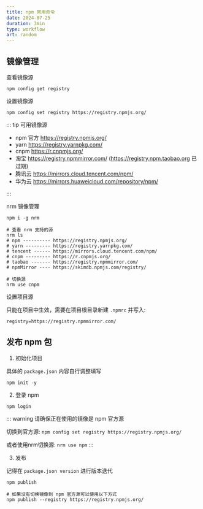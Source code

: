```yaml
---
title: npm 常用命令
date: 2024-07-25
duration: 3min
type: workflow
art: random
---
```


## 镜像管理

查看镜像源

```shell
npm config get registry
```

设置镜像源

```shell
npm config set registry https://registry.npmjs.org/
```

::: tip 可用镜像源

- npm 官方 https://registry.npmjs.org/
- yarn https://registry.yarnpkg.com/
- cnpm https://r.cnpmjs.org/
- 淘宝 https://registry.npmmirror.com/ (https://registry.npm.taobao.org 已过期)
- 腾讯云 https://mirrors.cloud.tencent.com/npm/
- 华为云 https://mirrors.huaweicloud.com/repository/npm/

:::

nrm 镜像管理

```shell
npm i -g nrm

# 查看 nrm 支持的源
nrm ls
# npm ---------- https://registry.npmjs.org/
# yarn --------- https://registry.yarnpkg.com/
# tencent ------ https://mirrors.cloud.tencent.com/npm/
# cnpm --------- https://r.cnpmjs.org/
# taobao ------- https://registry.npmmirror.com/
# npmMirror ---- https://skimdb.npmjs.com/registry/

# 切换源
nrm use cnpm
```

设置项目源

只能在项目中生效，需要在项目根目录新建 `.npmrc` 并写入:

```txt
registry=https://registry.npmmirror.com/
```

## 发布 npm 包

1. 初始化项目

具体的 `package.json` 内容自行调整填写

```shell
npm init -y
```

2. 登录 npm

```shell
npm login
```

::: warning
请确保正在使用的镜像是 npm 官方源

切换到官方源: `npm config set registry https://registry.npmjs.org/`

或者使用nrm切换源: `nrm use npm`
:::

3. 发布

记得在 `package.json version` 进行版本迭代

```shell
npm publish

# 如果没有切换镜像到 npm 官方源可以使用以下方式
npm publish --registry https://registry.npmjs.org/
```
